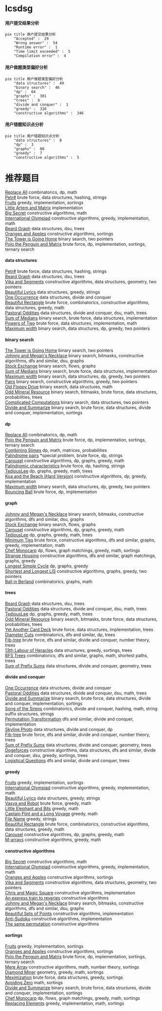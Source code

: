 # lcsdsg
<!-- tabs:start -->
#### **用户提交结果分析**

```mermaid
pie title 用户提交结果分析
    "Accepted" :  29
    "Wrong answer" :  54
    "Runtime error" :  1
    "Time limit exceeded" :  5
    "Compilation error" :  4
```
#### **用户做题类型偏好分析**

```mermaid
pie title 用户做题类型偏好分析
    "data structures" :  49
    "binary search" :  46
    "dp" :  64
    "graphs" :  301
    "trees" :  6
    "divide and conquer" :  1
    "greedy" :  310
    "constructive algorithms" :  346
```
#### **用户错题知识点分析**

```mermaid
pie title 用户错题知识点分析
    "data structures" :  8
    "dp" :  3
    "graphs" :  00
    "greedy" :  7
    "constructive algorithms" :  5
```
<!-- tabs:end -->
# 推荐题目
[Replace All](http://codeforces.com/problemset/problem/794/G)		combinatorics,
                        dp,
                        math		  
[Petr#](https://codeforces.com/contest/114/problem/D)		brute force,
                        data structures,
                        hashing,
                        strings		  
[Fruits](http://codeforces.com/problemset/problem/12/C)		greedy,
                        implementation,
                        sortings		  
[Little Artem and Matrix](https://codeforces.com/contest/669/problem/C)		implementation		  
[Big Secret](http://codeforces.com/problemset/problem/925/C)		constructive algorithms,
                        math		  
[International Olympiad](http://codeforces.com/problemset/problem/662/D)		constructive algorithms,
                        greedy,
                        implementation,
                        math		  
[Beard Graph](http://codeforces.com/problemset/problem/165/D)		data structures,
                        dsu,
                        trees		  
[Oranges and Apples](http://codeforces.com/problemset/problem/23/C)		constructive algorithms,
                        sortings		  
[The Tower is Going Home](http://codeforces.com/problemset/problem/1044/A)		binary search,
                        two pointers		  
[Polo the Penguin and Matrix](http://codeforces.com/problemset/problem/289/B)		brute force,
                        dp,
                        implementation,
                        sortings,
                        ternary search		  
<!-- tabs:start -->
#### **data structures**
[Petr#](https://codeforces.com/contest/114/problem/D)		brute force,
                        data structures,
                        hashing,
                        strings		  
[Beard Graph](http://codeforces.com/problemset/problem/165/D)		data structures,
                        dsu,
                        trees		  
[Vika and Segments](http://codeforces.com/problemset/problem/610/D)		constructive algorithms,
                        data structures,
                        geometry,
                        two pointers		  
[Beautiful Lyrics](http://codeforces.com/problemset/problem/1182/C)		data structures,
                        greedy,
                        strings		  
[One Occurrence](http://codeforces.com/problemset/problem/1000/F)		data structures,
                        divide and conquer		  
[Beautiful Rectangle](http://codeforces.com/problemset/problem/1276/C)		brute force,
                        combinatorics,
                        constructive algorithms,
                        data structures,
                        greedy,
                        math		  
[Pastoral Oddities](http://codeforces.com/problemset/problem/603/E)		data structures,
                        divide and conquer,
                        dsu,
                        math,
                        trees		  
[Sum of Medians](http://codeforces.com/problemset/problem/85/D)		binary search,
                        brute force,
                        data structures,
                        implementation		  
[Powers of Two](http://codeforces.com/problemset/problem/702/B)		brute force,
                        data structures,
                        implementation,
                        math		  
[Maximum width](http://codeforces.com/problemset/problem/1492/C)		binary search,
                        data structures,
                        dp,
                        greedy,
                        two pointers		  
#### **binary search**
[The Tower is Going Home](http://codeforces.com/problemset/problem/1044/A)		binary search,
                        two pointers		  
[Johnny and Megan's Necklace](https://codeforces.com/contest/1362/problem/F)		binary search,
                        bitmasks,
                        constructive algorithms,
                        dfs and similar,
                        dsu,
                        graphs		  
[Stock Exchange](http://codeforces.com/problemset/problem/1178/H)		binary search,
                        flows,
                        graphs		  
[Sum of Medians](http://codeforces.com/problemset/problem/85/D)		binary search,
                        brute force,
                        data structures,
                        implementation		  
[Maximum width](http://codeforces.com/problemset/problem/1492/C)		binary search,
                        data structures,
                        dp,
                        greedy,
                        two pointers		  
[Pairs](http://codeforces.com/problemset/problem/1463/D)		binary search,
                        constructive algorithms,
                        greedy,
                        two pointers		  
[Old Floppy Drive](http://codeforces.com/problemset/problem/1490/G)		binary search,
                        data structures,
                        math		  
[Odd Mineral Resource](http://codeforces.com/problemset/problem/1479/D)		binary search,
                        bitmasks,
                        brute force,
                        data structures,
                        probabilities,
                        trees		  
[Complicated Computations](http://codeforces.com/problemset/problem/1436/E)		binary search,
                        data structures,
                        two pointers		  
[Divide and Summarize](http://codeforces.com/problemset/problem/1461/D)		binary search,
                        brute force,
                        data structures,
                        divide and conquer,
                        implementation,
                        sortings		  
#### **dp**
[Replace All](http://codeforces.com/problemset/problem/794/G)		combinatorics,
                        dp,
                        math		  
[Polo the Penguin and Matrix](http://codeforces.com/problemset/problem/289/B)		brute force,
                        dp,
                        implementation,
                        sortings,
                        ternary search		  
[Combining Slimes](http://codeforces.com/problemset/problem/618/G)		dp,
                        math,
                        matrices,
                        probabilities		  
[Palindrome pairs](http://codeforces.com/problemset/problem/159/D)		*special problem,
                        brute force,
                        dp,
                        strings		  
[Carousel](http://codeforces.com/problemset/problem/1328/D)		constructive algorithms,
                        dp,
                        graphs,
                        greedy,
                        math		  
[Palindromic characteristics](http://codeforces.com/problemset/problem/835/D)		brute force,
                        dp,
                        hashing,
                        strings		  
[TediousLee](http://codeforces.com/problemset/problem/1369/D)		dp,
                        graphs,
                        greedy,
                        math,
                        trees		  
[Koa and the Beach (Hard Version)](http://codeforces.com/problemset/problem/1384/B2)		constructive algorithms,
                        dp,
                        greedy,
                        implementation		  
[Maximum width](http://codeforces.com/problemset/problem/1492/C)		binary search,
                        data structures,
                        dp,
                        greedy,
                        two pointers		  
[Bouncing Ball](https://codeforces.com/contest/1457/problem/C)		brute force,
                        dp,
                        implementation		  
#### **graph**
[Johnny and Megan's Necklace](https://codeforces.com/contest/1362/problem/F)		binary search,
                        bitmasks,
                        constructive algorithms,
                        dfs and similar,
                        dsu,
                        graphs		  
[Stock Exchange](http://codeforces.com/problemset/problem/1178/H)		binary search,
                        flows,
                        graphs		  
[Carousel](http://codeforces.com/problemset/problem/1328/D)		constructive algorithms,
                        dp,
                        graphs,
                        greedy,
                        math		  
[TediousLee](http://codeforces.com/problemset/problem/1369/D)		dp,
                        graphs,
                        greedy,
                        math,
                        trees		  
[Minimum Ties](http://codeforces.com/problemset/problem/1487/C)		brute force,
                        constructive algorithms,
                        dfs and similar,
                        graphs,
                        greedy,
                        implementation,
                        math		  
[Chef Monocarp](http://codeforces.com/problemset/problem/1437/C)		dp,
                        flows,
                        graph matchings,
                        greedy,
                        math,
                        sortings		  
[Strange Housing](http://codeforces.com/problemset/problem/1470/D)		constructive algorithms,
                        dfs and similar,
                        graph matchings,
                        graphs,
                        greedy		  
[Longest Simple Cycle](http://codeforces.com/problemset/problem/1476/C)		dp,
                        graphs,
                        greedy		  
[Shortest and Longest LIS](http://codeforces.com/problemset/problem/1304/D)		constructive algorithms,
                        graphs,
                        greedy,
                        two pointers		  
[Ball in Berland](http://codeforces.com/problemset/problem/1475/C)		combinatorics,
                        graphs,
                        math		  
#### **trees**
[Beard Graph](http://codeforces.com/problemset/problem/165/D)		data structures,
                        dsu,
                        trees		  
[Pastoral Oddities](http://codeforces.com/problemset/problem/603/E)		data structures,
                        divide and conquer,
                        dsu,
                        math,
                        trees		  
[TediousLee](http://codeforces.com/problemset/problem/1369/D)		dp,
                        graphs,
                        greedy,
                        math,
                        trees		  
[Odd Mineral Resource](http://codeforces.com/problemset/problem/1479/D)		binary search,
                        bitmasks,
                        brute force,
                        data structures,
                        probabilities,
                        trees		  
[Yet Another Card Deck](http://codeforces.com/problemset/problem/1511/C)		brute force,
                        data structures,
                        implementation,
                        trees		  
[Diameter Cuts](http://codeforces.com/problemset/problem/1499/F)		combinatorics,
                        dfs and similar,
                        dp,
                        trees		  
[Fib-tree](http://codeforces.com/problemset/problem/1491/E)		brute force,
                        dfs and similar,
                        divide and conquer,
                        number theory,
                        trees		  
[13th Labour of Heracles](http://codeforces.com/problemset/problem/1466/D)		data structures,
                        greedy,
                        sortings,
                        trees		  
[BFS Trees](http://codeforces.com/problemset/problem/1495/D)		combinatorics,
                        dfs and similar,
                        graphs,
                        math,
                        shortest paths,
                        trees		  
[Sum of Prefix Sums](http://codeforces.com/problemset/problem/1303/G)		data structures,
                        divide and conquer,
                        geometry,
                        trees		  
#### **divide and conquer**
[One Occurrence](http://codeforces.com/problemset/problem/1000/F)		data structures,
                        divide and conquer		  
[Pastoral Oddities](http://codeforces.com/problemset/problem/603/E)		data structures,
                        divide and conquer,
                        dsu,
                        math,
                        trees		  
[Divide and Summarize](http://codeforces.com/problemset/problem/1461/D)		binary search,
                        brute force,
                        data structures,
                        divide and conquer,
                        implementation,
                        sortings		  
[Song of the Sirens](http://codeforces.com/problemset/problem/1466/G)		combinatorics,
                        divide and conquer,
                        hashing,
                        math,
                        string suffix structures,
                        strings		  
[Permutation Transformation](http://codeforces.com/problemset/problem/1490/D)		dfs and similar,
                        divide and conquer,
                        implementation		  
[Skyline Photo](https://codeforces.com/contest/1483/problem/C)		data structures,
                        divide and conquer,
                        dp		  
[Fib-tree](http://codeforces.com/problemset/problem/1491/E)		brute force,
                        dfs and similar,
                        divide and conquer,
                        number theory,
                        trees		  
[Sum of Prefix Sums](http://codeforces.com/problemset/problem/1303/G)		data structures,
                        divide and conquer,
                        geometry,
                        trees		  
[Dogeforces](http://codeforces.com/problemset/problem/1494/D)		constructive algorithms,
                        data structures,
                        dfs and similar,
                        divide and conquer,
                        dsu,
                        greedy,
                        sortings,
                        trees		  
[Logistical Questions](http://codeforces.com/problemset/problem/566/C)		dfs and similar,
                        divide and conquer,
                        trees		  
#### **greedy**
[Fruits](http://codeforces.com/problemset/problem/12/C)		greedy,
                        implementation,
                        sortings		  
[International Olympiad](http://codeforces.com/problemset/problem/662/D)		constructive algorithms,
                        greedy,
                        implementation,
                        math		  
[Beautiful Lyrics](http://codeforces.com/problemset/problem/1182/C)		data structures,
                        greedy,
                        strings		  
[Vasya and Robot](http://codeforces.com/problemset/problem/354/A)		brute force,
                        greedy,
                        math		  
[Little Elephant and Bits](http://codeforces.com/problemset/problem/258/A)		greedy,
                        math		  
[Captain Flint and a Long Voyage](http://codeforces.com/problemset/problem/1388/B)		greedy,
                        math		  
[File Name](https://codeforces.com/contest/1489/problem/C)		greedy,
                        strings		  
[Beautiful Rectangle](http://codeforces.com/problemset/problem/1276/C)		brute force,
                        combinatorics,
                        constructive algorithms,
                        data structures,
                        greedy,
                        math		  
[Carousel](http://codeforces.com/problemset/problem/1328/D)		constructive algorithms,
                        dp,
                        graphs,
                        greedy,
                        math		  
[M-arrays](http://codeforces.com/problemset/problem/1497/B)		constructive algorithms,
                        greedy,
                        math		  
#### **constructive algorithms**
[Big Secret](http://codeforces.com/problemset/problem/925/C)		constructive algorithms,
                        math		  
[International Olympiad](http://codeforces.com/problemset/problem/662/D)		constructive algorithms,
                        greedy,
                        implementation,
                        math		  
[Oranges and Apples](http://codeforces.com/problemset/problem/23/C)		constructive algorithms,
                        sortings		  
[Vika and Segments](http://codeforces.com/problemset/problem/610/D)		constructive algorithms,
                        data structures,
                        geometry,
                        two pointers		  
[Chris and Magic Square](http://codeforces.com/problemset/problem/711/B)		constructive algorithms,
                        implementation		  
[An express train to reveries](http://codeforces.com/problemset/problem/814/B)		constructive algorithms		  
[Johnny and Megan's Necklace](https://codeforces.com/contest/1362/problem/F)		binary search,
                        bitmasks,
                        constructive algorithms,
                        dfs and similar,
                        dsu,
                        graphs		  
[Beautiful Sets of Points](http://codeforces.com/problemset/problem/268/C)		constructive algorithms,
                        implementation		  
[Anti-Sudoku](http://codeforces.com/problemset/problem/1335/D)		constructive algorithms,
                        implementation		  
[The same permutation](http://codeforces.com/problemset/problem/804/E)		constructive algorithms		  
#### **sortings**
[Fruits](http://codeforces.com/problemset/problem/12/C)		greedy,
                        implementation,
                        sortings		  
[Oranges and Apples](http://codeforces.com/problemset/problem/23/C)		constructive algorithms,
                        sortings		  
[Polo the Penguin and Matrix](http://codeforces.com/problemset/problem/289/B)		brute force,
                        dp,
                        implementation,
                        sortings,
                        ternary search		  
[Mere Array](http://codeforces.com/problemset/problem/1401/C)		constructive algorithms,
                        math,
                        number theory,
                        sortings		  
[Diamond Miner](https://codeforces.com/contest/1496/problem/C)		geometry,
                        greedy,
                        math,
                        sortings		  
[Meximization](http://codeforces.com/problemset/problem/1497/A)		brute force,
                        data structures,
                        greedy,
                        sortings		  
[Avoiding Zero](http://codeforces.com/problemset/problem/1427/A)		math,
                        sortings		  
[Divide and Summarize](http://codeforces.com/problemset/problem/1461/D)		binary search,
                        brute force,
                        data structures,
                        divide and conquer,
                        implementation,
                        sortings		  
[Chef Monocarp](http://codeforces.com/problemset/problem/1437/C)		dp,
                        flows,
                        graph matchings,
                        greedy,
                        math,
                        sortings		  
[Replacing Elements](http://codeforces.com/problemset/problem/1473/A)		greedy,
                        implementation,
                        math,
                        sortings		  
<!-- tabs:end -->
